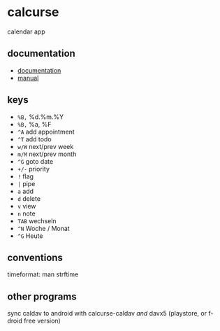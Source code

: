 # calcurse

calendar app

## documentation
- [documentation](https://www.calcurse.org/files/calcurse-caldav.html)
- [manual](https://www.calcurse.org/files/manual.html)

## keys
- `%B,`  %d.%m.%Y
- `%B,`  %a, %F
- `^A`   add appointment
- `^T`   add todo
- `w/W`  next/prev week
- `m/M`  next/prev month
- `^G`   goto date
- `+/-`  priority
- `!`    flag
- `|`    pipe
- `a`    add
- `d`    delete
- `v`    view
- `n`    note    
- `TAB`  wechseln
- `^N`   Woche / Monat
- `^G`   Heute  

## conventions
timeformat: man strftime

## other programs
sync caldav to android with calcurse-caldav _and_ davx5 (playstore, or f-droid free version)

